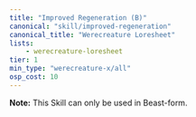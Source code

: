 ```yaml
---
title: "Improved Regeneration (B)"
canonical: "skill/improved-regeneration"
canonical_title: "Werecreature Loresheet"
lists:
    - werecreature-loresheet
tier: 1
min_type: "werecreature-x/all"
osp_cost: 10
---
```

**Note:** This Skill can only be used in Beast-form.